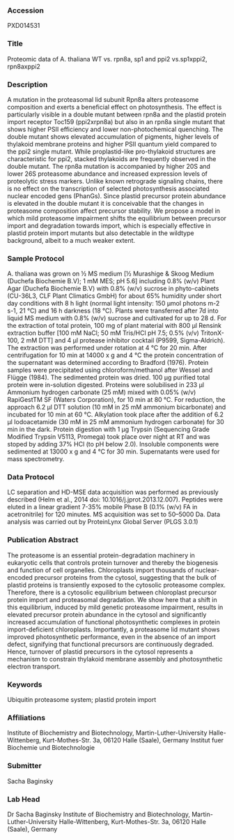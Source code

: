 ### Accession
PXD014531

### Title
Proteomic data of A. thaliana WT vs.  rpn8a, sp1 and ppi2 vs.sp1xppi2, rpn8axppi2

### Description
A mutation in the proteasomal lid subunit Rpn8a alters proteasome composition and exerts a beneficial effect on photosynthesis. The effect is particularly visible in a double mutant between rpn8a and the plastid protein import receptor Toc159 (ppi2xrpn8a) but also in an rpn8a single mutant that shows higher PSII efficiency and lower non-photochemical quenching. The double mutant shows elevated accumulation of pigments, higher levels of thylakoid membrane proteins and higher PSII quantum yield compared to the ppi2 single mutant. While proplastid-like pro-thylakoid structures are characteristic for ppi2, stacked thylakoids are frequently observed in the double mutant. The rpn8a mutation is accompanied by higher 20S and lower 26S proteasome abundance and increased expression levels of proteolytic stress markers. Unlike known retrograde signaling chains, there is no effect on the transcription of selected photosynthesis associated nuclear encoded gens (PhanGs). Since plastid precursor protein abundance is elevated in the double mutant it is conceivable that the changes in proteasome composition affect precursor stability. We propose a model in which mild proteasome impairment shifts the equilibrium between precursor import and degradation towards import, which is especially effective in plastid protein import mutants but also detectable in the wildtype background, albeit to a much weaker extent.

### Sample Protocol
A. thaliana was grown on ½ MS medium [½ Murashige & Skoog Medium (Duchefa Biochemie B.V); 1 mM MES; pH 5.6] including 0.8% (w/v) Plant Agar (Duchefa Biochemie B.V) with 0.8% (w/v) sucrose in phyto-cabinets (CU-36L3, CLF Plant Climatics GmbH) for about 65% humidity under short day conditions with 8 h light (normal light intensity: 150 μmol photons m-2 s-1, 21 °C) and 16 h darkness (18 °C). Plants were transferred after 7d into liquid MS medium with 0.8% (w/v) sucrose and cultivated for up to 28 d. For the extraction of total protein, 100 mg of plant material with 800 μl Rensink extraction buffer [100 mM NaCl; 50 mM Tris/HCl pH 7.5; 0.5% (v/v) TritonX-100, 2 mM DTT] and 4 μl protease inhibitor cocktail (P9599, Sigma-Aldrich). The extraction was performed under rotation at 4 °C for 20 min. After centrifugation for 10 min at 14000 x g and 4 °C the protein concentration of the supernatant was determined according to Bradford (1976). Protein samples were precipitated using chloroform/methanol after Wessel and Flügge (1984). The sedimented protein was dried. 100 μg purified total protein were in-solution digested. Proteins were solubilised in 233 μl Ammonium hydrogen carbonate (25 mM) mixed with 0.05% (w/v) RapiGestTM SF (Waters Corporation), for 10 min at 80 °C. For reduction, the approach 6.2 μl DTT solution (10 mM in 25 mM ammonium bicarbonate) and incubated for 10 min at 60 °C. Alkylation took place after the addition of 6.2 μl Iodoacetamide (30 mM in 25 mM ammonium hydrogen carbonate) for 30 min in the dark. Protein digestion with  1 μg Trypsin (Sequencing Grade Modified Trypsin V5113, Promega) took place over night at RT and was stoped by adding 37% HCl (to pH below 2.0). Insoluble components were sedimented at 13000 x g and 4 °C for 30 min. Supernatants were used for mass spectrometry.

### Data Protocol
LC separation and HD-MSE data acquisition was performed as previously described (Helm et al., 2014 doi: 10.1016/j.jprot.2013.12.007). Peptides were eluted in a linear gradient 7-35% mobile Phase B (0.1% (w/v) FA in acetronitrile) for 120 minutes. MS acquisition was set to 50–5000 Da. Data analysis was carried out by ProteinLynx Global Server (PLGS 3.0.1)

### Publication Abstract
The proteasome is an essential protein-degradation machinery in eukaryotic cells that controls protein turnover and thereby the biogenesis and function of cell organelles. Chloroplasts import thousands of nuclear-encoded precursor proteins from the cytosol, suggesting that the bulk of plastid proteins is transiently exposed to the cytosolic proteasome complex. Therefore, there is a cytosolic equilibrium between chloroplast precursor protein import and proteasomal degradation. We show here that a shift in this equilibrium, induced by mild genetic proteasome impairment, results in elevated precursor protein abundance in the cytosol and significantly increased accumulation of functional photosynthetic complexes in protein import-deficient chloroplasts. Importantly, a proteasome lid mutant shows improved photosynthetic performance, even in the absence of an import defect, signifying that functional precursors are continuously degraded. Hence, turnover of plastid precursors in the cytosol represents a mechanism to constrain thylakoid membrane assembly and photosynthetic electron transport.

### Keywords
Ubiquitin proteasome system; plastid protein import

### Affiliations
Institute of Biochemistry and Biotechnology, Martin-Luther-University Halle-Wittenberg, Kurt-Mothes-Str. 3a, 06120 Halle (Saale), Germany
Institut fuer Biochemie und Biotechnologie

### Submitter
Sacha Baginsky

### Lab Head
Dr Sacha Baginsky
Institute of Biochemistry and Biotechnology, Martin-Luther-University Halle-Wittenberg, Kurt-Mothes-Str. 3a, 06120 Halle (Saale), Germany


